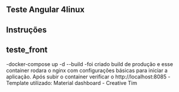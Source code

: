 ## Teste Angular 4linux

## Instruções

## teste_front
-docker-compose up -d --build
-foi criado build de produção e esse container rodara o nginx
com configurações básicas para iniciar a aplicação. Após subir o container
verificar o http://localhost:8085
-Template utilizado: Material dashboard - Creative Tim